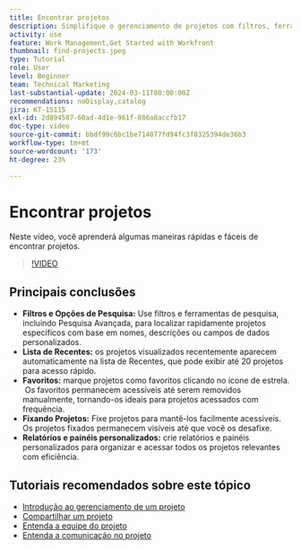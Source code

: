 ```yaml
---
title: Encontrar projetos
description: Simplifique o gerenciamento de projetos com filtros, ferramentas de pesquisa, listas de recentes, favoritos, projetos fixados e relatórios ou painéis personalizados para obter acesso rápido e organizado aos projetos.
activity: use
feature: Work Management,Get Started with Workfront
thumbnail: find-projects.jpeg
type: Tutorial
role: User
level: Beginner
team: Technical Marketing
last-substantial-update: 2024-03-11T00:00:00Z
recommendations: noDisplay,catalog
jira: KT-15115
exl-id: 2d894587-60ad-4d1e-961f-886a8accfb17
doc-type: video
source-git-commit: bbdf99c6bc1be714077fd94fc3f8325394de36b3
workflow-type: tm+mt
source-wordcount: '173'
ht-degree: 23%

---
```


# Encontrar projetos

Neste vídeo, você aprenderá algumas maneiras rápidas e fáceis de encontrar projetos.

>[!VIDEO](https://video.tv.adobe.com/v/3439553/?quality=12&learn=on&enablevpops=1&captions=por_br)

## Principais conclusões

* **Filtros e Opções de Pesquisa:** Use filtros e ferramentas de pesquisa, incluindo Pesquisa Avançada, para localizar rapidamente projetos específicos com base em nomes, descrições ou campos de dados personalizados. &#x200B;
* **Lista de Recentes:** os projetos visualizados recentemente aparecem automaticamente na lista de Recentes, que pode exibir até 20 projetos para acesso rápido. &#x200B;
* **Favoritos:** marque projetos como favoritos clicando no ícone de estrela. &#x200B; Os favoritos permanecem acessíveis até serem removidos manualmente, tornando-os ideais para projetos acessados com frequência. &#x200B;
* **Fixando Projetos:** Fixe projetos para mantê-los facilmente acessíveis. &#x200B; Os projetos fixados permanecem visíveis até que você os desafixe.
* **Relatórios e painéis personalizados:** crie relatórios e painéis personalizados para organizar e acessar todos os projetos relevantes com eficiência. &#x200B;


## Tutoriais recomendados sobre este tópico

* [Introdução ao gerenciamento de um projeto](/help/manage-work/projects/getting-started-manage-a-project.md)
* [Compartilhar um projeto](/help/manage-work/projects/share-a-project.md)
* [Entenda a equipe do projeto](/help/manage-work/projects/understand-the-project-team.md)
* [Entenda a comunicação no projeto](/help/manage-work/projects/understand-project-communication.md)
